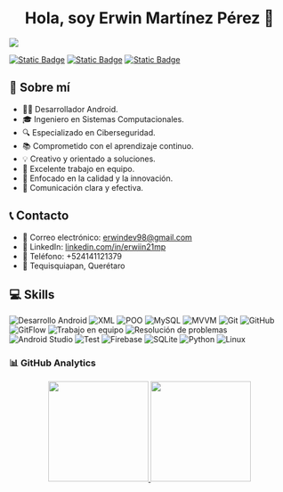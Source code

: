 <div align="center">
<h1 align="center">Hola, soy Erwin Martínez Pérez 👋</h1>
</div>
<img src="https://i.imgur.com/vYHp6EF.png">

[![Static Badge](https://img.shields.io/badge/Facebook-blue?style=social&logo=facebook)](https://www.facebook.com/ERwiin21MP/)
[![Static Badge](https://img.shields.io/badge/Instagram-white?style=social&logo=instagram)](https://www.instagram.com/erwiin21mp/)
[![Static Badge](https://img.shields.io/badge/X-white?style=social&logo=x)](https://twitter.com/ERwiin21MP)

## 👤 Sobre mí

- 👨‍💻 Desarrollador Android.
- 🎓 Ingeniero en Sistemas Computacionales.
- 🔍 Especializado en Ciberseguridad.
- 📚 Comprometido con el aprendizaje continuo.
- 💡 Creativo y orientado a soluciones.
- 👥 Excelente trabajo en equipo.
- 🌟 Enfocado en la calidad y la innovación.
- 💬 Comunicación clara y efectiva.

## 📞 Contacto

- 📧 Correo electrónico: [erwindev98@gmail.com](mailto:erwindev98@gmail.com)
- 🔗 LinkedIn: [linkedin.com/in/erwiin21mp](www.linkedin.com/in/erwiin21mp)
- 📱 Teléfono: +524141121379
- 📍 Tequisquiapan, Querétaro

## 💻 Skills

![Desarrollo Android](https://img.shields.io/badge/Desarrollo%20Android-white?style=flat&logo=android)
![XML](https://img.shields.io/badge/XML-white?style=flat&logo=xml)
![POO](https://img.shields.io/badge/POO-white?style=flat&logo=poo)
![MySQL](https://img.shields.io/badge/MySQL-white?style=flat&logo=mysql)
![MVVM](https://img.shields.io/badge/MVVM-white?style=flat)
![Git](https://img.shields.io/badge/Git-white?style=flat&logo=git)
![GitHub](https://img.shields.io/badge/GitHub-white?style=flat&logo=github)
![GitFlow](https://img.shields.io/badge/Git%20Flow-white?style=flat&logo=gitflow)
![Trabajo en equipo](https://img.shields.io/badge/Teamwork-white?style=flat)
![Resolución de problemas](https://img.shields.io/badge/Problem%20resolution-white?style=flat)
![Android Studio](https://img.shields.io/badge/Android%20Studio-white?style=flat&logo=androidstudio)
![Test](https://img.shields.io/badge/Test-white?style=flat&logo=test)
![Firebase](https://img.shields.io/badge/Firebase-white?style=flat&logo=firebase)
![SQLite](https://img.shields.io/badge/SQLite-white?style=flat&logo=SQLite)
![Python](https://img.shields.io/badge/Python-white?style=flat&logo=python)
![Linux](https://img.shields.io/badge/Linux-white?style=flat&logo=linux)


### 📊 GitHub Analytics

<p align="center">
<a href="https://github.com/ERwiin21MP">
  <img height="180em" src="https://github-readme-stats-eight-theta.vercel.app/api?username=ERwiin21MP&show_icons=true&theme=algolia&include_all_commits=true&count_private=true"/>
  <img height="180em" src="https://github-readme-stats-eight-theta.vercel.app/api/top-langs/?username=ERwiin21MP&layout=compact&langs_count=8&theme=algolia"/>
</a>
</p>